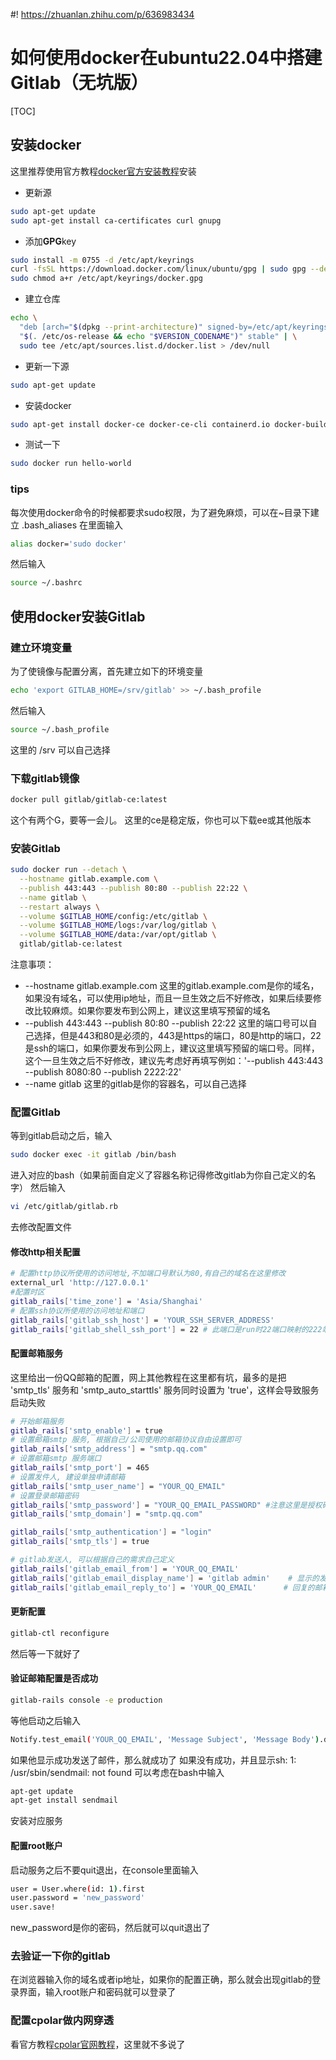 #! https://zhuanlan.zhihu.com/p/636983434
# 如何使用docker在ubuntu22.04中搭建Gitlab（无坑版）
[TOC]
## 安装docker
这里推荐使用官方教程[docker官方安装教程](https://docs.docker.com/engine/install/ubuntu/#set-up-the-repository)安装
- 更新源
```bash
sudo apt-get update
sudo apt-get install ca-certificates curl gnupg
``` 
- 添加**GPG**key
```bash
sudo install -m 0755 -d /etc/apt/keyrings
curl -fsSL https://download.docker.com/linux/ubuntu/gpg | sudo gpg --dearmor -o /etc/apt/keyrings/docker.gpg
sudo chmod a+r /etc/apt/keyrings/docker.gpg
```
- 建立仓库
```bash
echo \
  "deb [arch="$(dpkg --print-architecture)" signed-by=/etc/apt/keyrings/docker.gpg] https://download.docker.com/linux/ubuntu \
  "$(. /etc/os-release && echo "$VERSION_CODENAME")" stable" | \
  sudo tee /etc/apt/sources.list.d/docker.list > /dev/null
```

- 更新一下源
```bash
sudo apt-get update
```

- 安装docker
```bash
sudo apt-get install docker-ce docker-ce-cli containerd.io docker-buildx-plugin docker-compose-plugin
```

- 测试一下
```bash
sudo docker run hello-world
```

### tips
每次使用docker命令的时候都要求sudo权限，为了避免麻烦，可以在~目录下建立 .bash_aliases 在里面输入
```bash
alias docker='sudo docker'
```
然后输入
```bash
source ~/.bashrc
```

## 使用docker安装Gitlab

### 建立环境变量
为了使镜像与配置分离，首先建立如下的环境变量
```bash
echo 'export GITLAB_HOME=/srv/gitlab' >> ~/.bash_profile
```
然后输入
```bash
source ~/.bash_profile
```
这里的 /srv 可以自己选择

### 下载gitlab镜像
```bash
docker pull gitlab/gitlab-ce:latest
```
这个有两个G，要等一会儿。
这里的ce是稳定版，你也可以下载ee或其他版本

### 安装Gitlab
```bash
sudo docker run --detach \
  --hostname gitlab.example.com \
  --publish 443:443 --publish 80:80 --publish 22:22 \
  --name gitlab \
  --restart always \
  --volume $GITLAB_HOME/config:/etc/gitlab \
  --volume $GITLAB_HOME/logs:/var/log/gitlab \
  --volume $GITLAB_HOME/data:/var/opt/gitlab \
  gitlab/gitlab-ce:latest
```
注意事项：
- --hostname gitlab.example.com 这里的gitlab.example.com是你的域名，如果没有域名，可以使用ip地址，而且一旦生效之后不好修改，如果后续要修改比较麻烦。如果你要发布到公网上，建议这里填写预留的域名
- --publish 443:443 --publish 80:80 --publish 22:22 这里的端口号可以自己选择，但是443和80是必须的，443是https的端口，80是http的端口，22是ssh的端口，如果你要发布到公网上，建议这里填写预留的端口号。同样，这个一旦生效之后不好修改，建议先考虑好再填写例如：'--publish 443:443 --publish 8080:80 --publish 2222:22'
- --name gitlab 这里的gitlab是你的容器名，可以自己选择

### 配置Gitlab
等到gitlab启动之后，输入
```bash
sudo docker exec -it gitlab /bin/bash
```
进入对应的bash（如果前面自定义了容器名称记得修改gitlab为你自己定义的名字）
然后输入
```bash
vi /etc/gitlab/gitlab.rb
```
去修改配置文件

#### 修改http相关配置
```bash
# 配置http协议所使用的访问地址,不加端口号默认为80,有自己的域名在这里修改
external_url 'http://127.0.0.1'
#配置时区
gitlab_rails['time_zone'] = 'Asia/Shanghai'  
# 配置ssh协议所使用的访问地址和端口
gitlab_rails['gitlab_ssh_host'] = 'YOUR_SSH_SERVER_ADDRESS'
gitlab_rails['gitlab_shell_ssh_port'] = 22 # 此端口是run时22端口映射的222端口
```

#### 配置邮箱服务
这里给出一份QQ邮箱的配置，网上其他教程在这里都有坑，最多的是把 'smtp_tls' 服务和 'smtp_auto_starttls' 服务同时设置为 'true'，这样会导致服务启动失败
```bash
# 开始邮箱服务
gitlab_rails['smtp_enable'] = true
# 设置邮箱smtp 服务, 根据自己/公司使用的邮箱协议自由设置即可
gitlab_rails['smtp_address'] = "smtp.qq.com"
# 设置邮箱smtp 服务端口
gitlab_rails['smtp_port'] = 465
# 设置发件人, 建设单独申请邮箱
gitlab_rails['smtp_user_name'] = "YOUR_QQ_EMAIL"
# 设置登录邮箱密码
gitlab_rails['smtp_password'] = "YOUR_QQ_EMAIL_PASSWORD" #注意这里是授权码
gitlab_rails['smtp_domain'] = "smtp.qq.com"

gitlab_rails['smtp_authentication'] = "login"
gitlab_rails['smtp_tls'] = true

# gitlab发送人, 可以根据自己的需求自己定义
gitlab_rails['gitlab_email_from'] = 'YOUR_QQ_EMAIL'
gitlab_rails['gitlab_email_display_name'] = 'gitlab admin'    # 显示的发件人
gitlab_rails['gitlab_email_reply_to'] = 'YOUR_QQ_EMAIL'      # 回复的邮箱
```

#### 更新配置
```bash
gitlab-ctl reconfigure
```
然后等一下就好了

#### 验证邮箱配置是否成功
```bash
gitlab-rails console -e production
```
等他启动之后输入
```bash
Notify.test_email('YOUR_QQ_EMAIL', 'Message Subject', 'Message Body').deliver_now
```
如果他显示成功发送了邮件，那么就成功了
如果没有成功，并且显示sh: 1: /usr/sbin/sendmail: not found
可以考虑在bash中输入
```bash
apt-get update
apt-get install sendmail
```
安装对应服务

#### 配置root账户
启动服务之后不要quit退出，在console里面输入
```bash
user = User.where(id: 1).first
user.password = 'new_password'
user.save!
```
new_password是你的密码，然后就可以quit退出了

### 去验证一下你的gitlab
在浏览器输入你的域名或者ip地址，如果你的配置正确，那么就会出现gitlab的登录界面，输入root账户和密码就可以登录了

### 配置cpolar做内网穿透
看官方教程[cpolar官网教程](https://zhuanlan.zhihu.com/p/617352879)，这里就不多说了